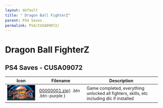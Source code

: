 ```yaml
---
layout: default
title: " Dragon Ball FighterZ"
parent: PS4 Saves
permalink: PS4/CUSA09072/
---
```

#  Dragon Ball FighterZ

## PS4 Saves - CUSA09072

| Icon | Filename | Description |
|------|----------|-------------|
| ![ Dragon Ball FighterZ](icon0.png) | [00000001.zip](00000001.zip){: .btn .btn-purple } | Game completed, everything unlocked all fighters, skills, etc including dlc if installed |
